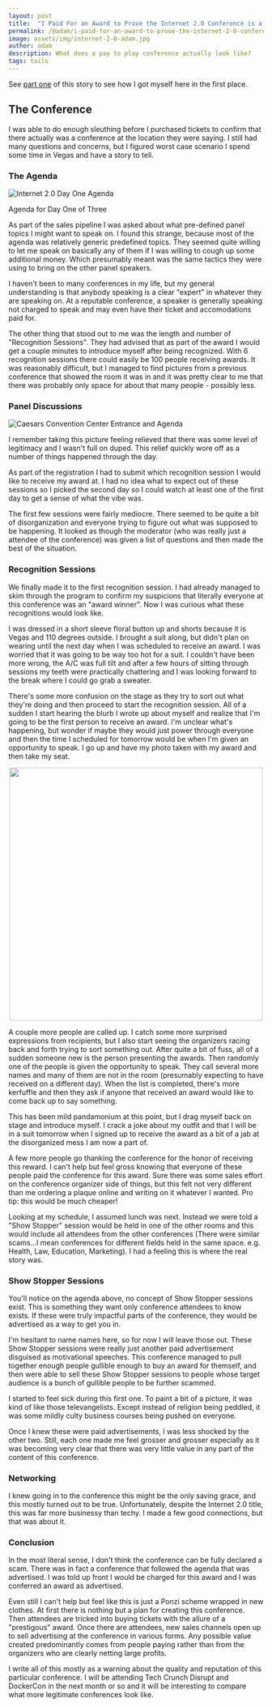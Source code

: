 ```yaml
---
layout: post
title:  "I Paid For an Award to Prove the Internet 2.0 Conference is a Scam: Part Two"
permalink: /@adam/i-paid-for-an-award-to-prove-the-internet-2-0-conference-is-a-scam-part-two
image: assets/img/internet-2-0-adam.jpg
author: adam
description: What does a pay to play conference actually look like?
tags: tails
---
```


See [part one](/@adam/i-paid-for-an-award-to-prove-the-internet-2-0-conference-is-a-scam) of this story to see how I got myself here in the first place.

## The Conference

I was able to do enough sleuthing before I purchased tickets to confirm that there actually was a conference at the location they were saying. I still had many questions and concerns, but I figured worst case scenario I spend some time in Vegas and have a story to tell.

### The Agenda

![Internet 2.0 Day One Agenda](/assets/img/internet2agenda.png)

<figcaption>Agenda for Day One of Three</figcaption>

As part of the sales pipeline I was asked about what pre-defined panel topics I might want to speak on.  I found this strange, because most of the agenda was relatively generic predefined topics. They seemed quite willing to let me speak on basically any of them if I was willing to cough up some additional money.  Which presumably meant was the same tactics they were using to bring on the other panel speakers.  

I haven't been to many conferences in my life, but my general understanding is that anybody speaking is a clear "expert" in whatever they are speaking on.  At a reputable conference, a speaker is generally speaking not charged to speak and may even have their ticket and accomodations paid for.

The other thing that stood out to me was the length and number of "Recognition Sessions".  They had advised that as part of the award I would get a couple minutes to introduce myself after being recognized.  With 6 recognition sessions there could easily be 100 people receiving awards.  It was reasonably difficult, but I managed to find pictures from a previous conference that showed the room it was in and it was pretty clear to me that there was probably only space for about that many people - possibly less.

### Panel Discussions

![Caesars Convention Center Entrance and Agenda](/assets/img/internet-2-caesars-entrance.jpeg)

I remember taking this picture feeling relieved that there was some level of legitimacy and I wasn't full on duped.  This relief quickly wore off as a number of things happened through the day.

As part of the registration I had to submit which recognition session I would like to receive my award at.  I had no idea what to expect out of these sessions so I picked the second day so I could watch at least one of the first day to get a sense of what the vibe was.  

The first few sessions were fairly mediocre.  There seemed to be quite a bit of disorganization and everyone trying to figure out what was supposed to be happening.  It looked as though the moderator (who was really just a attendee of the conference) was given a list of questions and then made the best of the situation.

### Recognition Sessions

We finally made it to the first recognition session. I had already managed to skim through the program to confirm my suspicions that literally everyone at this conference was an "award winner".  Now I was curious what these recognitions would look like.

I was dressed in a short sleeve floral button up and shorts because it is Vegas and 110 degrees outside.  I brought a suit along, but didn't plan on wearing until the next day when I was scheduled to receive an award. I was worried that it was going to be way too hot for a suit.  I couldn't have been more wrong, the A/C was full tilt and after a few hours of sitting through sessions my teeth were practically chattering and I was looking forward to the break where I could go grab a sweater.

There's some more confusion on the stage as they try to sort out what they're doing and then proceed to start the recognition session. All of a sudden I start hearing the blurb I wrote up about myself and realize that I'm going to be the first person to receive an award.  I'm unclear what's happening, but wonder if maybe they would just power through everyone and then the time I scheduled for tomorrow would be when I'm given an opportunity to speak.  I go up and have my photo taken with my award and then take my seat.

<div style="text-align: center">
  <img src="/assets/img/internet-2-0-adam.JPG" height="500px">
</div>

A couple more people are called up.  I catch some more surprised expressions from recipients, but I also start seeing the organizers racing back and forth trying to sort something out. After quite a bit of fuss, all of a sudden someone new is the person presenting the awards.  Then randomly one of the people is given the opportunity to speak.  They call several more names and many of them are not in the room (presumably expecting to have received on a different day).  When the list is completed, there's more kerfuffle and then they ask if anyone that received an award would like to come back up to say something.  

This has been mild pandamonium at this point, but I drag myself back on stage and introduce myself.  I crack a joke about my outfit and that I will be in a suit tomorrow when I signed up to receive the award as a bit of a jab at the disorganized mess I am now a part of.  

A few more people go thanking the conference for the honor of receiving this reward.  I can't help but feel gross knowing that everyone of these people paid the conference for this award. Sure there was some sales effort on the conference organizer side of things, but this felt not very different than me ordering a plaque online and writing on it whatever I wanted.  Pro tip: this would be much cheaper!

Looking at my schedule, I assumed lunch was next. Instead we were told a "Show Stopper" session would be held in one of the other rooms and this would include all attendees from the other conferences (There were similar scams...I mean conferences for different fields held in the same space.  e.g. Health, Law, Education, Marketing).  I had a feeling this is where the real story was.

### Show Stopper Sessions

You'll notice on the agenda above, no concept of Show Stopper sessions exist.  This is something they want only conference attendees to know exists.  If these were truly impactful parts of the conference, they would be advertised as a way to get you in.

I'm hesitant to name names here, so for now I will leave those out.  These Show Stopper sessions were really just another paid advertisement disguised as motivational speeches.  This conference managed to pull together enough people gullible enough to buy an award for themself, and then were able to sell these Show Stopper sessions to people whose target audience is a bunch of gullible people to be further scammed.

I started to feel sick during this first one.  To paint a bit of a picture, it was kind of like those televangelists.  Except instead of religion being peddled, it was some mildly culty business courses being pushed on everyone.

Once I knew these were paid advertisements, I was less shocked by the other two.  Still, each one made me feel grosser and grosser especially as it was becoming very clear that there was very little value in any part of the content of this conference.

### Networking

I knew going in to the conference this might be the only saving grace, and this mostly turned out to be true.  Unfortunately, despite the Internet 2.0 title, this was far more businessy than techy.  I made a few good connections, but that was about it.

### Conclusion

In the most literal sense, I don't think the conference can be fully declared a scam.  There was in fact a conference that followed the agenda that was advertised.  I was told up front I would be charged for this award and I was conferred an award as advertised.

Even still I can't help but feel like this is just a Ponzi scheme wrapped in new clothes.  At first there is nothing but a plan for creating this conference.  Then attendees are tricked into buying tickets with the allure of a "prestigous" award.  Once there are attendees, new sales channels open up to sell advertising at the conference in various forms. Any possible value created predominantly comes from people paying rather than from the organizers who are clearly netting large profits.

I write all of this mostly as a warning about the quality and reputation of this particular conference.  I will be attending Tech Crunch Disrupt and DockerCon in the next month or so and it will be interesting to compare what more legitimate conferences look like.